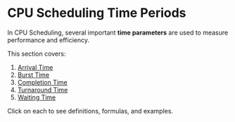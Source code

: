 # CPU Scheduling Time Periods

In CPU Scheduling, several important **time parameters** are used to measure performance and efficiency.

This section covers:
1. [Arrival Time](arrival-time.md)
2. [Burst Time](burst-time.md)
3. [Completion Time](completion-time.md)
4. [Turnaround Time](turnaround-time.md)
5. [Waiting Time](waiting-time.md)

Click on each to see definitions, formulas, and examples.
